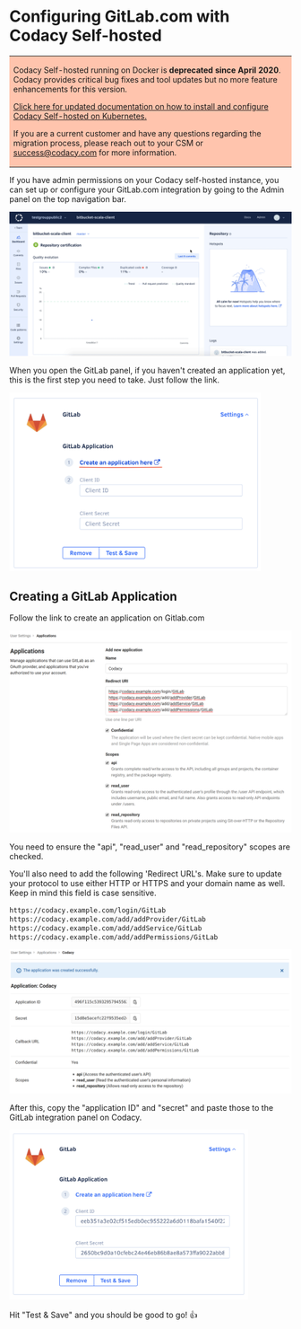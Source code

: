 # Configuring GitLab.com with Codacy Self-hosted

<table>
  <tbody>
    <tr>
      <td style="background-color: #ffc4ad;">
        <p>
          Codacy Self-hosted running on Docker is <strong>deprecated since April 2020</strong>. Codacy provides critical bug fixes and tool updates but no more feature enhancements for this version.
        </p>
        <p>
          <a href="/chart/" target="_self">Click here for updated documentation on how to install and configure Codacy Self-hosted on Kubernetes.</a>
        </p>
        <p>
          If you are a current customer and have any questions regarding the migration process, please reach out to your CSM or <a href="mailto:success@codacy.com" target="_blank">success@codacy.com</a> for more information.
        </p>
      </td>
    </tr>
  </tbody>
</table>

If you have admin permissions on your Codacy self-hosted instance, you can set up or configure your GitLab.com integration by going to the Admin panel on the top navigation bar.

![Kapture_2020-03-04_at_14.49.15.gif](../images/Kapture_2020-03-04_at_14.49.15.gif)

When you open the GitLab panel, if you haven't created an application yet, this is the first step you need to take. Just follow the link.

<img src="/images/Screenshot_2020-03-04_at_14.52.42.png" width="449" height="318" alt="Screenshot_2020-03-04_at_14.52.42.png" />

## Creating a GitLab Application

Follow the link to create an application on Gitlab.com

![](../images/new-application-gl.png)

You need to ensure the "api", "read_user" and "read_repository" scopes are checked. 

You'll also need to add the following 'Redirect URL's. Make sure to update your protocol to use either HTTP or HTTPS and your domain name as well. Keep in mind this field is case sensitive. 

```text
https://codacy.example.com/login/GitLab
https://codacy.example.com/add/addProvider/GitLab
https://codacy.example.com/add/addService/GitLab
https://codacy.example.com/add/addPermissions/GitLab
```

![](../images/app-created-gl.png)

After this, copy the "application ID" and "secret" and paste those to the GitLab integration panel on Codacy.  

<img src="/images/Screenshot_2020-03-04_at_15.02.46.png" width="426" height="303" alt="Screenshot_2020-03-04_at_15.02.46.png" /> 

Hit "Test & Save" and you should be good to go! 👍
